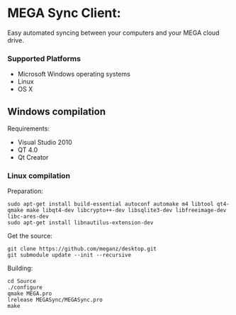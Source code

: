 MEGA Sync Client: 
=================

Easy automated syncing between your computers and your MEGA cloud drive.


### Supported Platforms

* Microsoft Windows operating systems
* Linux
* OS X

## Windows compilation

Requirements:
* Visual Studio 2010
* QT 4.0
* Qt Creator

### Linux compilation

Preparation:
```
sudo apt-get install build-essential autoconf automake m4 libtool qt4-qmake make libqt4-dev libcrypto++-dev libsqlite3-dev libfreeimage-dev libc-ares-dev
sudo apt-get install libnautilus-extension-dev
```

Get the source:
```
git clone https://github.com/meganz/desktop.git
git submodule update --init --recursive
```

Building:
```
cd Source
./configure
qmake MEGA.pro
lrelease MEGASync/MEGASync.pro
make
```
